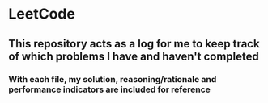 # LeetCode
## This repository acts as a log for me to keep track of which problems I have and haven't completed
### With each file, my solution, reasoning/rationale and performance indicators are included for reference